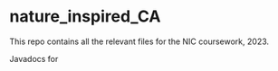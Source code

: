 # nature_inspired_CA
This repo contains all the relevant files for the NIC coursework, 2023.

Javadocs for 
